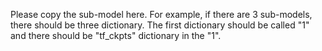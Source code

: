 Please copy the sub-model here. 
For example, if there are 3 sub-models, there should be three dictionary. The first dictionary should be called "1" and there should be "tf_ckpts" dictionary in the "1".
